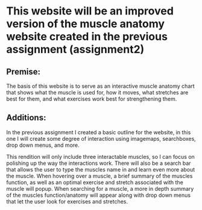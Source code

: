 # This website will be an improved version of the muscle anatomy website created in the previous assignment (assignment2)

## Premise:
The basis of this website is to serve as an interactive muscle anatomy chart that shows what the muscle is used for, how it moves, what stretches are best for them,
and what exercises work best for strengthening them.

## Additions:
In the previous assignment I created a basic outline for the website, in this one I will create some degree of interaction using imagemaps, searchboxes, drop down menus,
and more.

This rendition will only include three interactable muscles, so I can focus on polishing up the way the interactions work.
There will also be a search bar that allows the user to type the muscles name in and learn even more about the muscle.
When hovering over a muscle, a brief summary of the muscles function, as well as an optimal exercise and stretch associated with the muscle will popup.
When searching for a muscle, a more in depth summary of the muscles function/anatomy will appear along with drop down menus that let the user look for exercises 
and stretches. 
